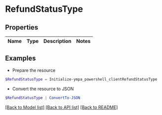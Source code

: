 # RefundStatusType
## Properties

Name | Type | Description | Notes
------------ | ------------- | ------------- | -------------

## Examples

- Prepare the resource
```powershell
$RefundStatusType = Initialize-ympa_powershell_clientRefundStatusType 
```

- Convert the resource to JSON
```powershell
$RefundStatusType | ConvertTo-JSON
```

[[Back to Model list]](../README.md#documentation-for-models) [[Back to API list]](../README.md#documentation-for-api-endpoints) [[Back to README]](../README.md)

